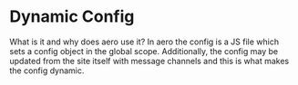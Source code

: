 # Dynamic Config

What is it and why does aero use it?
In aero the config is a JS file which sets a config object in the global scope. Additionally, the config may be updated from the site itself with message channels and this is what makes the config dynamic.